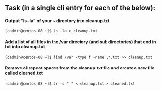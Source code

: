 ## Task (in a single cli entry for each of the below):

#### Output “ls –la” of your ~ directory into cleanup.txt
```console
[cadmin@centos-08 ~]$ ls -la > cleanup.txt
```
#### Add a list of all files in the /var directory (and sub directories) that end in txt into cleanup.txt
```console
[cadmin@centos-08 ~]$ find /var -type f -name \*.txt >> cleanup.txt
```
#### Remove all repeat spaces from the cleanup.txt file and create a new file called cleaned.txt
```console
[cadmin@centos-08 ~]$ tr -s " " < cleanup.txt > cleaned.txt
```
<!--stackedit_data:
eyJoaXN0b3J5IjpbLTk0MjAyMDM3MV19
-->